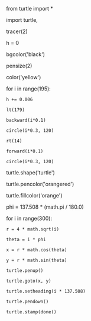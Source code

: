 from turtle import *

import turtle,



tracer(2)

h = 0

bgcolor('black')

pensize(2)

color('yellow')



for i in range(195):

    h += 0.006

    lt(179)

    backward(i*0.1)

    circle(i*0.3, 120)

    rt(14)

    forward(i*0.1)

    circle(i*0.3, 120)

    

turtle.shape('turtle')

turtle.pencolor('orangered')

turtle.fillcolor('orange')

phi = 137.508 * (math.pi / 180.0)

for i in range(300):

    r = 4 * math.sqrt(i)

    theta = i * phi

    x = r * math.cos(theta)

    y = r * math.sin(theta)

    turtle.penup()

    turtle.goto(x, y)

    turtle.setheading(i * 137.508)

    turtle.pendown()

    turtle.stamp(done()
